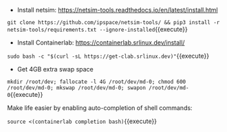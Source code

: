 * Install netsim: https://netsim-tools.readthedocs.io/en/latest/install.html

`git clone https://github.com/ipspace/netsim-tools/ && pip3 install -r netsim-tools/requirements.txt --ignore-installed`{{execute}}

* Install Containerlab: https://containerlab.srlinux.dev/install/

`sudo bash -c "$(curl -sL https://get-clab.srlinux.dev)"`{{execute}}

* Get 4GB extra swap space

`mkdir /root/dev; fallocate -l 4G /root/dev/md-0; chmod 600 /root/dev/md-0; mkswap /root/dev/md-0; swapon /root/dev/md-0`{{execute}}

  Make life easier by enabling auto-completion of shell commands:

  `source <(containerlab completion bash)`{{execute}}
